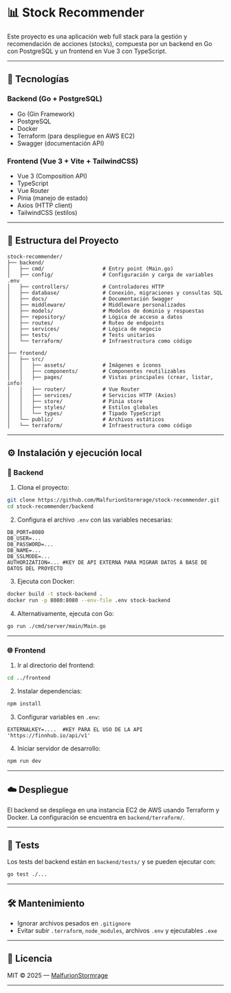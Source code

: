 # 📊 Stock Recommender

Este proyecto es una aplicación web full stack para la gestión y recomendación de acciones (stocks), compuesta por un backend en Go con PostgreSQL y un frontend en Vue 3 con TypeScript.

---

## 🚀 Tecnologías

### Backend (Go + PostgreSQL)
- Go (Gin Framework)
- PostgreSQL
- Docker
- Terraform (para despliegue en AWS EC2)
- Swagger (documentación API)

### Frontend (Vue 3 + Vite + TailwindCSS)
- Vue 3 (Composition API)
- TypeScript
- Vue Router
- Pinia (manejo de estado)
- Axios (HTTP client)
- TailwindCSS (estilos)

---

## 📁 Estructura del Proyecto

```
stock-recommender/
├── backend/
│   ├── cmd/                   # Entry point (Main.go)
│   ├── config/                # Configuración y carga de variables .env
│   ├── controllers/           # Controladores HTTP
│   ├── database/              # Conexión, migraciones y consultas SQL
│   ├── docs/                  # Documentación Swagger
│   ├── middleware/            # Middleware personalizados
│   ├── models/                # Modelos de dominio y respuestas
│   ├── repository/            # Lógica de acceso a datos
│   ├── routes/                # Ruteo de endpoints
│   ├── services/              # Lógica de negocio
│   ├── tests/                 # Tests unitarios
│   └── terraform/             # Infraestructura como código
│
├── frontend/
│   ├── src/
│   │   ├── assets/            # Imágenes e íconos
│   │   ├── components/        # Componentes reutilizables
│   │   ├── pages/             # Vistas principales (crear, listar, info)
│   │   ├── router/            # Vue Router
│   │   ├── services/          # Servicios HTTP (Axios)
│   │   ├── store/             # Pinia store
│   │   ├── styles/            # Estilos globales
│   │   └── types/             # Tipado TypeScript
│   └── public/                # Archivos estáticos
│   └── terraform/             # Infraestructura como código
```

---

## ⚙️ Instalación y ejecución local

### 🔧 Backend

1. Clona el proyecto:

```bash
git clone https://github.com/MalfurionStormrage/stock-recommender.git
cd stock-recommender/backend
```

2. Configura el archivo `.env` con las variables necesarias:

```env
DB_PORT=8080
DB_USER=...
DB_PASSWORD=...
DB_NAME=...
DB_SSLMODE=...
AUTHORIZATION=... #KEY DE API EXTERNA PARA MIGRAR DATOS A BASE DE DATOS DEL PROYECTO
```

3. Ejecuta con Docker:

```bash
docker build -t stock-backend .
docker run -p 8080:8080 --env-file .env stock-backend
```

4. Alternativamente, ejecuta con Go:

```bash
go run ./cmd/server/main/Main.go
```

---

### 🌐 Frontend

1. Ir al directorio del frontend:

```bash
cd ../frontend
```

2. Instalar dependencias:

```bash
npm install
```

3. Configurar variables en `.env`:

```env
EXTERNALKEY=....  #KEY PARA EL USO DE LA API 'https://finnhub.io/api/v1'
```

4. Iniciar servidor de desarrollo:

```bash
npm run dev
```

---

## ☁️ Despliegue

El backend se despliega en una instancia EC2 de AWS usando Terraform y Docker. La configuración se encuentra en `backend/terraform/`.

---

## 🧪 Tests

Los tests del backend están en `backend/tests/` y se pueden ejecutar con:

```bash
go test ./...
```

---

## 🛠️ Mantenimiento

- Ignorar archivos pesados en `.gitignore`
- Evitar subir `.terraform`, `node_modules`, archivos `.env` y ejecutables `.exe`

---

## 📄 Licencia

MIT © 2025 — [MalfurionStormrage](https://github.com/MalfurionStormrage)

---

